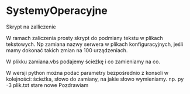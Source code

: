 # SystemyOperacyjne
Skrypt na zalliczenie

W ramach zaliczenia prosty skrypt do podmiany tekstu w plikach tekstowych. Np zamiana nazwy serwera w plikach konfiguracyjnych, jeśli mamy dokonać takich zmian na 100 urządzeniach.

W plikku zamiana.vbs podajemy ścieżkę i co zamieniamy na co.

W wersji python można podać parametry bezpośrednio z konsoli w kolejności: ścieżka, słowo do zamiany, na jakie słowo wymieniamy.
np. py -3 plik.txt stare nowe
Pozdrawiam
